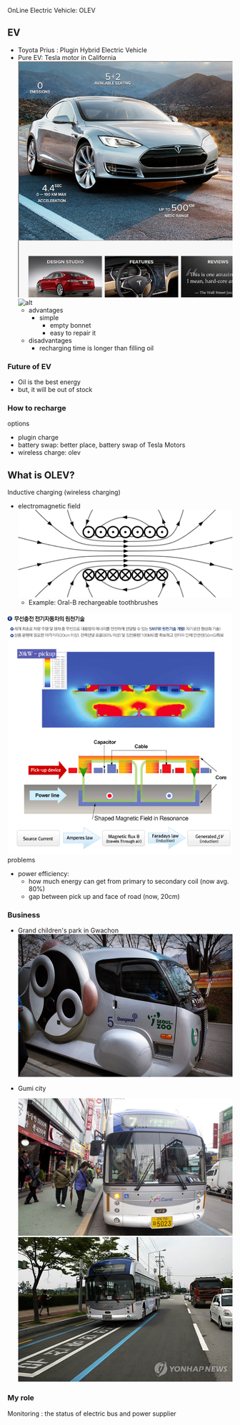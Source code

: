 OnLine Electric Vehicle: OLEV

## EV

* Toyota Prius : Plugin Hybrid Electric Vehicle
* Pure EV: Tesla motor in California
![alt][models]
![alt][teslastock]
  * advantages
    * simple 
      * empty bonnet
      * easy to repair it
  * disadvantages
    * recharging time is longer than filling oil

### Future of EV
* Oil is the best energy
* but, it will be out of stock

### How to recharge

options
* plugin charge
* battery swap: better place, battery swap of Tesla Motors
* wireless charge: olev
 

## What is OLEV?
<!--
From 2008
I'm not an electric engineer, but software engineer.
I don't know deep inside of electricity and devices about electricity.
I've just pick up this knowlegde from my previous work.
http://en.wikipedia.org/wiki/Online_Electric_Vehicle

http://en.wikipedia.org/wiki/Inductive_charging#Electric_vehicles
-->

Inductive charging (wireless charging)
* electromagnetic field
  ![alt][electromagnetic]
  * Example: Oral-B rechargeable toothbrushes

<!--
http://en.wikipedia.org/wiki/Electromagnetic_field
http://en.wikipedia.org/wiki/Inductive_coupling
Resonant inductive coupling
 passive RFID tags and contactless smart cards.
-->

![alt][olevcoupling]
problems
* power efficiency:
  * how much energy can get from primary to secondary coil (now avg. 80%)
  * gap between pick up and face of road (now, 20cm)

  

### Business
* Grand children's park in Gwachon ![alt text][grandpark]
* Gumi city 

  ![alt text][gumi1] ![alt text][gumi2]

### My role
Monitoring : the status of electric bus and power supplier


[grandpark]: images/grand_park.png "Grand Children's Park"
[gumi1]: images/gumi.JPG "Gumi"
[gumi2]: images/gumi2.jpg "Gumi"
[electromagnetic]: images/electromagnetic_field.png 
[olevcoupling]: images/olev_coupling.gif
[map]: images/map.png
[teslastock]: images/tesla_stcok.png
[models]: images/models.png
